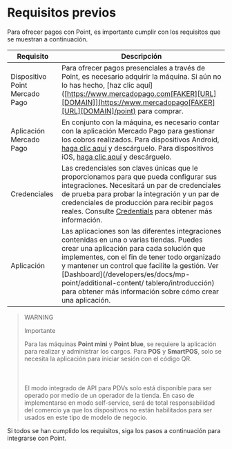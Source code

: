 # Requisitos previos

Para ofrecer pagos con Point, es importante cumplir con los requisitos que se muestran a continuación.

| Requisito | Descripción |
| --- | --- |
| Dispositivo Point Mercado Pago | Para ofrecer pagos presenciales a través de Point, es necesario adquirir la máquina. Si aún no lo has hecho, [haz clic aquí]([https://www.mercadopago.com[FAKER][URL][DOMAIN]](https://www.mercadopago[FAKER][URL][DOMAIN]/point) para comprar. |
| Aplicación Mercado Pago | En conjunto con la máquina, es necesario contar con la aplicación Mercado Pago para gestionar los cobros realizados. Para dispositivos Android, [haga clic aquí](https://play.google.com/store/apps/details?id=com.mercadopago.wallet&hl=es_419) y descárguelo. Para dispositivos iOS, [haga clic aquí](https://apps.apple.com/ar/app/mercado-pago/id925436649) y descárguelo. |
| Credenciales | Las credenciales son claves únicas que le proporcionamos para que pueda configurar sus integraciones. Necesitará un par de credenciales de prueba para probar la integración y un par de credenciales de producción para recibir pagos reales. Consulte [Credentials](/developers/es/docs/mp-point/additional-content/credentials) para obtener más información. |
| Aplicación | Las aplicaciones son las diferentes integraciones contenidas en una o varias tiendas. Puedes crear una aplicación para cada solución que implementes, con el fin de tener todo organizado y mantener un control que facilite la gestión. Ver [Dashboard](/developers/es/docs/mp-point/additional-content/ tablero/introducción) para obtener más información sobre cómo crear una aplicación. |

> WARNING
>
> Importante
>
> Para las máquinas **Point mini** y **Point blue**, se requiere la aplicación para realizar y administrar los cargos. Para **POS** y **SmartPOS**, solo se necesita la aplicación para iniciar sesión con el código QR. <br/></br>
> <br/></br>
> El modo integrado de API para PDVs solo está disponible para ser operado por medio de un operador de la tienda. En caso de implementarse en modo self-service, será de total responsabilidad del comercio ya que los dispositivos no están habilitados para ser usados en este tipo de modelo de negocio.

Si todos se han cumplido los requisitos, siga los pasos a continuación para integrarse con Point.

